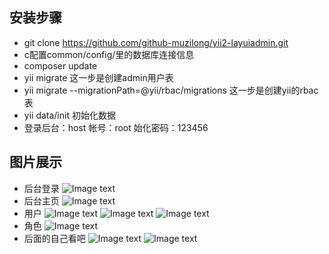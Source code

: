 
## 安装步骤
- git clone  https://github.com/github-muzilong/yii2-layuiadmin.git
- c配置common/config/里的数据库连接信息
- composer update
- yii migrate  这一步是创建admin用户表
- yii migrate --migrationPath=@yii/rbac/migrations  这一步是创建yii的rbac表
- yii data/init 初始化数据
- 登录后台：host   帐号：root  始化密码：123456

## 图片展示
- 后台登录
![Image text](https://raw.githubusercontent.com/github-muzilong/yii2-layuiadmin/master/backend/web/static/images/1.png)
- 后台主页
![Image text](https://raw.githubusercontent.com/github-muzilong/yii2-layuiadmin/master/backend/web/static/images/2.png)
- 用户
![Image text](https://raw.githubusercontent.com/github-muzilong/yii2-layuiadmin/master/backend/web/static/images/3.png)
![Image text](https://raw.githubusercontent.com/github-muzilong/yii2-layuiadmin/master/backend/web/static/images/4.png)
![Image text](https://raw.githubusercontent.com/github-muzilong/yii2-layuiadmin/master/backend/web/static/images/5.png)
- 角色
![Image text](https://raw.githubusercontent.com/github-muzilong/yii2-layuiadmin/master/backend/web/static/images/6.png)
- 后面的自己看吧
![Image text](https://raw.githubusercontent.com/github-muzilong/yii2-layuiadmin/master/backend/web/static/images/7.png)
![Image text](https://raw.githubusercontent.com/github-muzilong/yii2-layuiadmin/master/backend/web/static/images/8.png)

